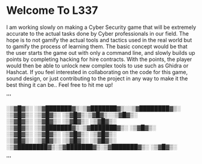# Welcome To L337

I am working slowly on making a Cyber Security game that will be extremely accurate to the actual tasks done by Cyber professionals in our field. 
The hope is to not gamify the actual tools and tactics used in the real world but to gamify the process of learning them. 
The basic concept would be that the user starts the game out with only a command line, and slowly builds up points by completing hacking for hire contracts. 
With the points, the player would then be able to unlock new complex tools to use such as Ghidra or Hashcat. 
If you feel interested in collaborating on the code for this game, sound design, or just contributing to the project in any way to make it the best thing it can be.. 
Feel free to hit me up! 

'''

░▒▓█▓▒░      ░▒▓███████▓▒░▒▓███████▓▒░░▒▓████████▓▒░      
░▒▓█▓▒░             ░▒▓█▓▒░     ░▒▓█▓▒░▒▓█▓▒░░▒▓█▓▒░      
░▒▓█▓▒░             ░▒▓█▓▒░     ░▒▓█▓▒░      ░▒▓█▓▒░      
░▒▓█▓▒░      ░▒▓███████▓▒░▒▓███████▓▒░      ░▒▓█▓▒░       
░▒▓█▓▒░             ░▒▓█▓▒░     ░▒▓█▓▒░     ░▒▓█▓▒░       
░▒▓█▓▒░             ░▒▓█▓▒░     ░▒▓█▓▒░    ░▒▓█▓▒░        
░▒▓████████▓▒░▒▓███████▓▒░▒▓███████▓▒░     ░▒▓█▓▒░        
                                                          
                                                          
'''

